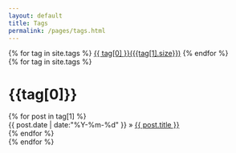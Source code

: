```yaml
---
layout: default
title: Tags
permalink: /pages/tags.html
---
```


<div class="page-tag">
	{% for tag in site.tags %}
		<a href="#{{tag[0]}}" name="{{tag[0]}}">{{ tag[0] }}({{tag[1].size}})</a>
	{% endfor %}
</div>

<div class="clear"></div>

<div>
	{% for tag in site.tags %}
	<div class="target-fix" id = "{{tag[0]}}" name="{{tag[0]}}">
		<h1 class="tag-name" >{{tag[0]}}</h1>
		<div class="tags">
			{% for post in tag[1] %}
				<div class="article">
					<span class="datetime">{{ post.date | date:"%Y-%m-%d" }} </span>&raquo; 
					<a href="{{ post.url }}">{{ post.title }}</a>
				</div>
			{% endfor %}	
		</div>
	</div>	
	{% endfor %}
</div>	
